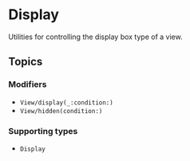 # Display

Utilities for controlling the display box type of a view.

## Topics

### Modifiers

- ``View/display(_:condition:)``
- ``View/hidden(condition:)``

### Supporting types

- ``Display``
